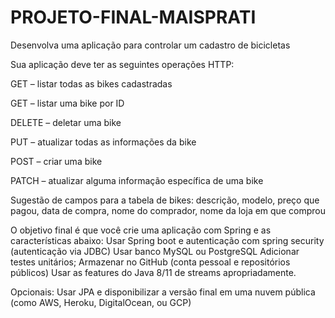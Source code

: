 # PROJETO-FINAL-MAISPRATI
Desenvolva uma aplicação para controlar um cadastro de bicicletas

Sua aplicação deve ter as seguintes operações HTTP:

GET – listar todas as bikes cadastradas

GET – listar uma bike por ID

DELETE – deletar uma bike

PUT – atualizar todas as informações da bike

POST – criar uma bike

PATCH – atualizar alguma informação específica de uma bike

Sugestão de campos para a tabela de bikes: descrição, modelo, preço que pagou, data de compra, nome do comprador, nome da loja em que comprou

O objetivo final é que você crie uma aplicação com Spring e as características abaixo: Usar Spring boot e autenticação com spring security (autenticação via JDBC) Usar banco MySQL ou PostgreSQL Adicionar testes unitários; Armazenar no GitHub (conta pessoal e repositórios públicos) Usar as features do Java 8/11 de streams apropriadamente.

Opcionais: Usar JPA e disponibilizar a versão final em uma nuvem pública (como AWS, Heroku, DigitalOcean, ou GCP)
